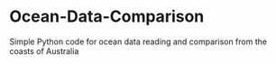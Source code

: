 # Ocean-Data-Comparison
Simple Python code for ocean data reading and comparison from the coasts of Australia
